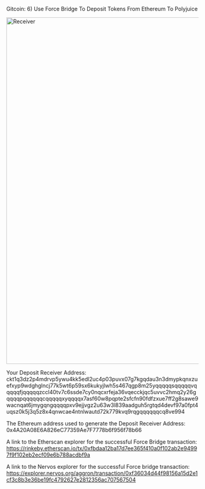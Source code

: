 Gitcoin: 6) Use Force Bridge To Deposit Tokens From Ethereum To Polyjuice

<img width="906" alt="Receiver" src="https://user-images.githubusercontent.com/44841666/130352675-20f62e83-d146-43f5-9ef1-18f94fc23ddc.png">

Your Deposit Receiver Address: ckt1q3dz2p4mdrvp5ywu4kk5edl2uc4p03puvx07g7kgqdau3n3dmypkqnxzuefxyp9wdghglncj77k5wt6p59sx6kukyjlwh5s467qgp8m25yqqqqqsqqqqqvqqqqqfjqqqqqzccl40tv7c6ssde7cy0nqcxrfeja36vqecckjqc5uvvc2hmq2y26gqqqqpqqqqqqcqqqqqxyqqqqx7asf60w8pqpte2sfcfn90fdfzxue7ff2g8sawe9wacnqat6jmygqngqqqqpxv9ejjvgz2u63w3l839aadguh5rgtqd4devf97a0fpt4uqsz0k5j3q5z8x4qnwcae4ntnlwautd72k779kvq9rqgqqqqqqcq8ve994

The Ethereum address used to generate the Deposit Receiver Address:
0x4A20A08E6A826eC77359Ae7F7778b6f956f78b66


A link to the Etherscan explorer for the successful Force Bridge transaction:
https://rinkeby.etherscan.io/tx/0xfbdaa12ba17d7ee365f410a0f102ab2e94997f9f102eb2ecf09e6b788acdbf9a

A link to the Nervos explorer for the successful Force bridge transaction:
https://explorer.nervos.org/aggron/transaction/0xf36034d44f98156a15d2e1cf3c8b3e36be19fc4792627e2812356ac707567504

